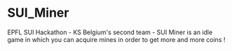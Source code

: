 # SUI_Miner
EPFL SUI Hackathon - KS Belgium's second team - SUI Miner is an idle game in which you can acquire mines in order to get more and more coins !
